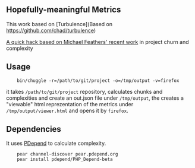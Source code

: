 Hopefully-meaningful Metrics
----------------------------

This work based on [Turbulence](Based on https://github.com/chad/turbulence)

[A quick hack based on Michael Feathers' recent work](http://www.stickyminds.com/sitewide.asp?Function=edetail&ObjectType=COL&ObjectId=16679&tth=DYN&tt=siteemail&iDyn=2) in project churn and complexity

Usage
-----

		bin/chuggle -r=/path/to/git/project -o=/tmp/output -v=firefox

it takes `/path/to/git/project` repository, calculates chunks and complexities and create an out.json file under `/tmp/output`, the creates a "viewable" html reprezentation of the metrics under `/tmp/output/viewer.html` and opens it by `firefox`.


Dependencies
------------

It uses [PDepend](http://pdepend.org/) to calculate complexity.

		pear channel-discover pear.pdepend.org
		pear install pdepend/PHP_Depend-beta

